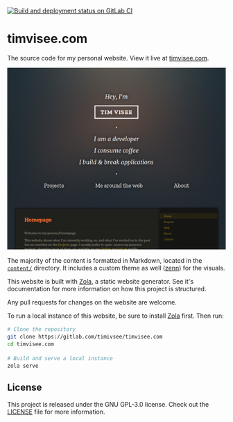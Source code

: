 [![Build and deployment status on GitLab CI][gitlab-ci-master-badge]][gitlab-ci-link]

[gitlab-ci-link]: https://gitlab.com/timvisee/timvisee.com/pipelines
[gitlab-ci-master-badge]: https://gitlab.com/timvisee/timvisee.com/badges/master/pipeline.svg

# timvisee.com
The source code for my personal website.
View it live at [timvisee.com](https://timvisee.com/).

![Homepage screenshot](./screenshot.png)

The majority of the content is formatted in Markdown, located in the
[`content/`](./content/) directory.
It includes a custom theme as well ([zenn][zenn]) for the visuals.

This website is built with [Zola][zola], a static website generator.
See it's documentation for more information on how this project is structured.

Any pull requests for changes on the website are welcome.

To run a local instance of this website, be sure to install [Zola][zola] first.
Then run:

```bash
# Clone the repository
git clone https://gitlab.com/timivsee/timvisee.com
cd timvisee.com

# Build and serve a local instance
zola serve
```

## License
This project is released under the GNU GPL-3.0 license.
Check out the [LICENSE](./LICENSE) file for more information.

[zola]: https://getzola.org./
[zenn]: ./themes/zenn/

